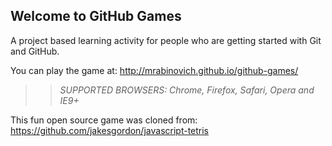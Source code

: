 ## Welcome to GitHub Games

A project based learning activity for people who are getting started with Git and GitHub.

You can play the game at: http://mrabinovich.github.io/github-games/

>> _*SUPPORTED BROWSERS*: Chrome, Firefox, Safari, Opera and IE9+_

This fun open source game was cloned from: https://github.com/jakesgordon/javascript-tetris

